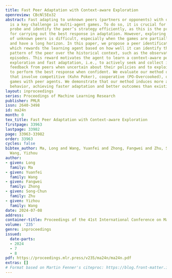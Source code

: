 ```yaml
---
title: Fast Peer Adaptation with Context-aware Exploration
openreview: CBcNl5Eo32
abstract: Fast adapting to unknown peers (partners or opponents) with different strategies
  is a key challenge in multi-agent games. To do so, it is crucial for the agent to
  probe and identify the peer’s strategy efficiently, as this is the prerequisite
  for carrying out the best response in adaptation. However, exploring the strategies
  of unknown peers is difficult, especially when the games are partially observable
  and have a long horizon. In this paper, we propose a peer identification reward,
  which rewards the learning agent based on how well it can identify the behavior
  pattern of the peer over the historical context, such as the observation over multiple
  episodes. This reward motivates the agent to learn a context-aware policy for effective
  exploration and fast adaptation, i.e., to actively seek and collect informative
  feedback from peers when uncertain about their policies and to exploit the context
  to perform the best response when confident. We evaluate our method on diverse testbeds
  that involve competitive (Kuhn Poker), cooperative (PO-Overcooked), or mixed (Predator-Prey-W)
  games with peer agents. We demonstrate that our method induces more active exploration
  behavior, achieving faster adaptation and better outcomes than existing methods.
layout: inproceedings
series: Proceedings of Machine Learning Research
publisher: PMLR
issn: 2640-3498
id: ma24n
month: 0
tex_title: Fast Peer Adaptation with Context-aware Exploration
firstpage: 33963
lastpage: 33982
page: 33963-33982
order: 33963
cycles: false
bibtex_author: Ma, Long and Wang, Yuanfei and Zhong, Fangwei and Zhu, Song-Chun and
  Wang, Yizhou
author:
- given: Long
  family: Ma
- given: Yuanfei
  family: Wang
- given: Fangwei
  family: Zhong
- given: Song-Chun
  family: Zhu
- given: Yizhou
  family: Wang
date: 2024-07-08
address:
container-title: Proceedings of the 41st International Conference on Machine Learning
volume: '235'
genre: inproceedings
issued:
  date-parts:
  - 2024
  - 7
  - 8
pdf: https://proceedings.mlr.press/v235/ma24n/ma24n.pdf
extras: []
# Format based on Martin Fenner's citeproc: https://blog.front-matter.io/posts/citeproc-yaml-for-bibliographies/
---
```

